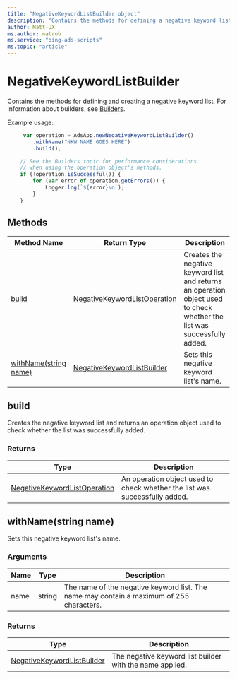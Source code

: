 ```yaml
---
title: "NegativeKeywordListBuilder object"
description: "Contains the methods for defining a negative keyword list."
author: Matt-UX
ms.author: matrob
ms.service: "bing-ads-scripts"
ms.topic: "article"
---
```


# NegativeKeywordListBuilder

Contains the methods for defining and creating a negative keyword list. For information about builders, see [Builders](../concepts/builders.md).

Example usage:
```javascript
     var operation = AdsApp.newNegativeKeywordListBuilder()
        .withName("NKW NAME GOES HERE")
        .build();

    // See the Builders topic for performance considerations
    // when using the operation object's methods.
    if (!operation.isSuccessful()) {
        for (var error of operation.getErrors()) {
            Logger.log(`${error}\n`);
        }
    }
```


## Methods
|Method Name|Return Type|Description|
|-|-|-
[build](#build)|[NegativeKeywordListOperation](./NegativeKeywordListOperation.md)|Creates the negative keyword list and returns an operation object used to check whether the list was successfully added.
[withName(string name)](#withname-string-name-)|[NegativeKeywordListBuilder](./NegativeKeywordListBuilder.md)|Sets this negative keyword list's name.

## <a name="build"></a>build
Creates the negative keyword list and returns an operation object used to check whether the list was successfully added.

### Returns
|Type|Description|
|-|-
[NegativeKeywordListOperation](./NegativeKeywordListOperation.md)|An operation object used to check whether the list was successfully added.

## <a name="withname-string-name-"></a>withName(string name)
Sets this negative keyword list's name.

### Arguments
|Name|Type|Description|
|-|-|-
name|string|The name of the negative keyword list. The name may contain a maximum of 255 characters.

### Returns
|Type|Description|
|-|-
[NegativeKeywordListBuilder](./NegativeKeywordListBuilder.md)|The negative keyword list builder with the name applied.

